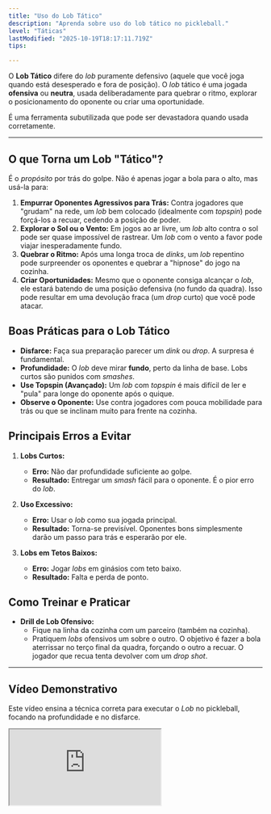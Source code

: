 ```yaml
---
title: "Uso do Lob Tático"
description: "Aprenda sobre uso do lob tático no pickleball."
level: "Táticas"
lastModified: "2025-10-19T18:17:11.719Z"
tips:

---
```


O **Lob Tático** difere do *lob* puramente defensivo (aquele que você joga quando está desesperado e fora de posição). O *lob* tático é uma jogada **ofensiva** ou **neutra**, usada deliberadamente para quebrar o ritmo, explorar o posicionamento do oponente ou criar uma oportunidade.

É uma ferramenta subutilizada que pode ser devastadora quando usada corretamente.

---

## O que Torna um Lob "Tático"?

É o *propósito* por trás do golpe. Não é apenas jogar a bola para o alto, mas usá-la para:

1.  **Empurrar Oponentes Agressivos para Trás:** Contra jogadores que "grudam" na rede, um *lob* bem colocado (idealmente com *topspin*) pode forçá-los a recuar, cedendo a posição de poder.
2.  **Explorar o Sol ou o Vento:** Em jogos ao ar livre, um *lob* alto contra o sol pode ser quase impossível de rastrear. Um *lob* com o vento a favor pode viajar inesperadamente fundo.
3.  **Quebrar o Ritmo:** Após uma longa troca de *dinks*, um *lob* repentino pode surpreender os oponentes e quebrar a "hipnose" do jogo na cozinha.
4.  **Criar Oportunidades:** Mesmo que o oponente consiga alcançar o *lob*, ele estará batendo de uma posição defensiva (no fundo da quadra). Isso pode resultar em uma devolução fraca (um *drop* curto) que você pode atacar.

## Boas Práticas para o Lob Tático

* **Disfarce:** Faça sua preparação parecer um *dink* ou *drop*. A surpresa é fundamental.
* **Profundidade:** O *lob* deve mirar **fundo**, perto da linha de base. Lobs curtos são punidos com *smashes*.
* **Use Topspin (Avançado):** Um *lob* com *topspin* é mais difícil de ler e "pula" para longe do oponente após o quique.
* **Observe o Oponente:** Use contra jogadores com pouca mobilidade para trás ou que se inclinam muito para frente na cozinha.

## Principais Erros a Evitar

1.  **Lobs Curtos:**
    * **Erro:** Não dar profundidade suficiente ao golpe.
    * **Resultado:** Entregar um *smash* fácil para o oponente. É o pior erro do *lob*.

2.  **Uso Excessivo:**
    * **Erro:** Usar o *lob* como sua jogada principal.
    * **Resultado:** Torna-se previsível. Oponentes bons simplesmente darão um passo para trás e esperarão por ele.

3.  **Lobs em Tetos Baixos:**
    * **Erro:** Jogar *lobs* em ginásios com teto baixo.
    * **Resultado:** Falta e perda de ponto.

## Como Treinar e Praticar

* **Drill de Lob Ofensivo:**
    * Fique na linha da cozinha com um parceiro (também na cozinha).
    * Pratiquem *lobs* ofensivos um sobre o outro. O objetivo é fazer a bola aterrissar no terço final da quadra, forçando o outro a recuar. O jogador que recua tenta devolver com um *drop shot*.

---

## Vídeo Demonstrativo

Este vídeo ensina a técnica correta para executar o *Lob* no pickleball, focando na profundidade e no disfarce.

<div class="youtube-video">
  <iframe 
    src="https://www.youtube.com/embed/tRfMhiuSM5k?rel=0&modestbranding=1&fs=1&cc_load_policy=1" 
    title="Pickleball Aprendendo a Técnica do Lob (YouTube)" 
    allow="accelerometer; autoplay; clipboard-write; encrypted-media; gyroscope; picture-in-picture" 
    allowfullscreen>
  </iframe>
</div>